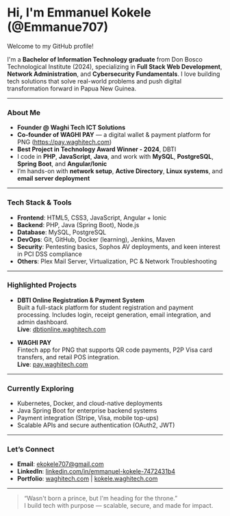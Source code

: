 # Hi, I'm Emmanuel Kokele (@Emmanue707)

Welcome to my GitHub profile!

I'm a **Bachelor of Information Technology graduate** from Don Bosco Technological Institute (2024), specializing in **Full Stack Web Development**, **Network Administration**, and **Cybersecurity Fundamentals**. I love building tech solutions that solve real-world problems and push digital transformation forward in Papua New Guinea.

---

### **About Me**
- **Founder @ Waghi Tech ICT Solutions**
- **Co-founder of WAGHI PAY** — a digital wallet & payment platform for PNG (https://pay.waghitech.com)
- **Best Project in Technology Award Winner - 2024**, DBTI
- I code in **PHP**, **JavaScript**, **Java**, and work with **MySQL**, **PostgreSQL**, **Spring Boot**, and **Angular/Ionic**
- I’m hands-on with **network setup**, **Active Directory**, **Linux systems**, and **email server deployment**

---

### **Tech Stack & Tools**
- **Frontend**: HTML5, CSS3, JavaScript, Angular + Ionic
- **Backend**: PHP, Java (Spring Boot), Node.js
- **Database**: MySQL, PostgreSQL
- **DevOps**: Git, GitHub, Docker (learning), Jenkins, Maven
- **Security**: Pentesting basics, Sophos AV deployments, and keen interest in PCI DSS compliance
- **Others**: Plex Mail Server, Virtualization, PC & Network Troubleshooting

---

### **Highlighted Projects**
- **DBTI Online Registration & Payment System**  
  Built a full-stack platform for student registration and payment processing. Includes login, receipt generation, email integration, and admin dashboard.  
  **Live**: [dbtionline.waghitech.com](https://dbtionline.waghitech.com)

- **WAGHI PAY**  
  Fintech app for PNG that supports QR code payments, P2P Visa card transfers, and retail POS integration.  
  **Live**: [pay.waghitech.com](https://pay.waghitech.com)

---

### **Currently Exploring**
- Kubernetes, Docker, and cloud-native deployments  
- Java Spring Boot for enterprise backend systems  
- Payment integration (Stripe, Visa, mobile top-ups)  
- Scalable APIs and secure authentication (OAuth2, JWT)

---

### **Let’s Connect**
- **Email**: ekokele707@gmail.com  
- **LinkedIn**: [linkedin.com/in/emmanuel-kokele-7472431b4](https://linkedin.com/in/emmanuel-kokele-7472431b4)  
- **Portfolio**: [waghitech.com](https://waghitech.com) | [kokele.waghitech.com](https://kokele.waghitech.com)

---

> “Wasn't born a prince, but I'm heading for the throne.”  
> I build tech with purpose — scalable, secure, and made for impact.

<!---
Emmanue707/Emmanue707 is a ✨ special ✨ repository because its `README.md` (this file) appears on your GitHub profile.
--->